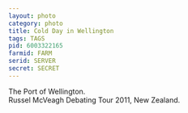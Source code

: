 ```yaml
---
layout: photo
category: photo
title: Cold Day in Wellington
tags: TAGS
pid: 6003322165
farmid: FARM
serid: SERVER
secret: SECRET
---
```


The Port of Wellington.<br/> Russel McVeagh Debating Tour 2011, New Zealand.
